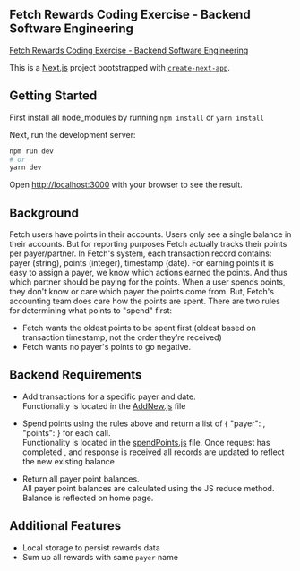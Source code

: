 ## Fetch Rewards Coding Exercise - Backend Software Engineering
[Fetch Rewards Coding Exercise - Backend Software Engineering](https://github.com/kimaniwalker/Fetch-Rewards-Coding-Exercise/files/8376309/Fetchpdf.pdf)

This is a [Next.js](https://nextjs.org/) project bootstrapped with [`create-next-app`](https://github.com/vercel/next.js/tree/canary/packages/create-next-app).

## Getting Started

First install all node_modules by running
`npm install` or `yarn install`

Next, run the development server:

```bash
npm run dev
# or
yarn dev
```

Open [http://localhost:3000](http://localhost:3000) with your browser to see the result.

## Background
Fetch users have points in their accounts. Users only see a single balance in their accounts. But for reporting purposes Fetch actually tracks their
points per payer/partner. In Fetch's system, each transaction record contains: payer (string), points (integer), timestamp (date).
For earning points it is easy to assign a payer, we know which actions earned the points. And thus which partner should be paying for the points.
When a user spends points, they don't know or care which payer the points come from. But, Fetch's accounting team does care how the points are
spent. There are two rules for determining what points to "spend" first:
- Fetch wants the oldest points to be spent first (oldest based on transaction timestamp, not the order they’re received)
- Fetch wants no payer's points to go negative.

## Backend Requirements

- Add transactions for a specific payer and date. </br>
  Functionality is located in the [AddNew.js](pages/api/transactions/addNew.js) file

- Spend points using the rules above and return a list of { "payer": <string>, "points": <integer> } for each call. </br>
  Functionality is located in the [spendPoints.js](pages/api/transactions/spendPoints.js) file. Once request has completed , and response is received all records are updated to reflect the new existing balance
  
- Return all payer point balances. </br>
  All payer point balances are calculated using the JS reduce method. Balance is reflected on home page.
  
  
## Additional Features  
  
- Local storage to persist rewards data
- Sum up all rewards with same `payer` name
